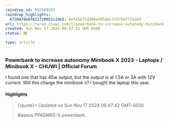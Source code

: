 ```yaml
---
raindrop_id: 902908392
raindrop_highlights:
  6739d7de0f622f20052c2de5: 8efe5bf5d38be505d6c3c9756f72b269
url: https://forum.chuwi.com/t/powerbank-to-increase-autonomy-minibook-x-2023/44824
created: Sun Nov 17 2024 06:47:42 GMT-0500
status: 🟥

type: article
---
```



### Powerbank to increase autonomy Minibook X 2023 - Laptops / Minibook X - CHUWI | Official Forum

I found one that has 45w output, but the output is at 1.5A or 3A with 12V current. Will this charge the minibook x? I bought the laptop this year.

#### Highlights

> [!quote]+ Updated on Sun Nov 17 2024 06:47:42 GMT-0500
>
> Baseus PPADM65-S powerbank.
